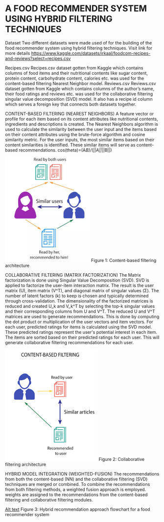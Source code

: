 # A FOOD RECOMMENDER SYSTEM USING HYBRID FILTERING TECHNIQUES

Dataset
Two different datasets were made used of for the building of the food recommender system using hybrid filtering techniques. Visit link for more details https://www.kaggle.com/datasets/irkaal/foodcom-recipes-and-reviews?select=recipes.csv 

Recipes.csv
Recipes.csv dataset gotten from Kaggle which contains columns of food items and their nutritional contents like sugar content, protein content, carbohydrate content, calories etc. was used for the content-based filtering Nearest Neighbor model.
Reviews.csv
Reviews.csv dataset gotten from Kaggle which contains columns of the author’s name, their food ratings and reviews etc. was used for the collaborative filtering singular value decomposition (SVD) model. It also has a recipe id column which serves a foreign key that connects both datasets together.


CONTENT-BASED FILTERING (NEAREST NEIGHBORS)
A feature vector or profile for each item based on its content attributes like nutritional contents, ingredients and descriptions is created.
The Nearest Neighbors algorithm is used to calculate the similarity between the user input and the items based on their content attributes using the brute-force algorithm and cosine similarity metric.
For the user inputs, the most similar items based on their content similarities is identified. These similar items will serve as content-based recommendations.
cos(theta)=(A*B)/(||A||*||B||)

 ![Alt text](assets/1_mND7miwG0wy4B94WXC6WLw.png)
Figure 1: Content-based filtering architecture

COLLABORATIVE FILTERING (MATRIX FACTORIZATION)
The Matrix factorization is done using Singular Value Decomposition (SVD).
SVD is applied to factorize the user-item interaction matrix. The result is the user matrix (U), item matrix (V^T), and diagonal matrix of singular values (Σ). 
The number of latent factors (k) to keep is chosen and typically determined through cross-validation. The dimensionality of the factorized matrices is reduced and created U_k and V_k^T by selecting the top-k singular values and their corresponding columns from U and V^T.
The reduced U and V^T matrices are used to generate recommendations. This is done by computing the dot product or multiplication of the user vectors and item vectors.
For each user, predicted ratings for items is calculated using the SVD model. These predicted ratings represent the user's potential interest in each item.
The items are sorted based on their predicted ratings for each user. This will generate collaborative filtering recommendations for each user.

![Alt text](assets/Screenshot-from-2018-06-21-10-57-38.png)
Figure 2: Collaborative filtering architecture

HYBRID MODEL INTEGRATION (WEIGHTED-FUSION)
The recommendations from both the content-based (NN) and the collaborative filtering (SVD) techniques are merged or combined.
To combine the recommendations from both filtering methods, a weighted fusion approach is employed. weights are assigned to the recommendations from the content-based filtering and collaborative filtering modules. 

[Alt text](<assets/Hybrid filtering.png>)
Figure 3: Hybrid recommendation approach flowchart for a food recommender system